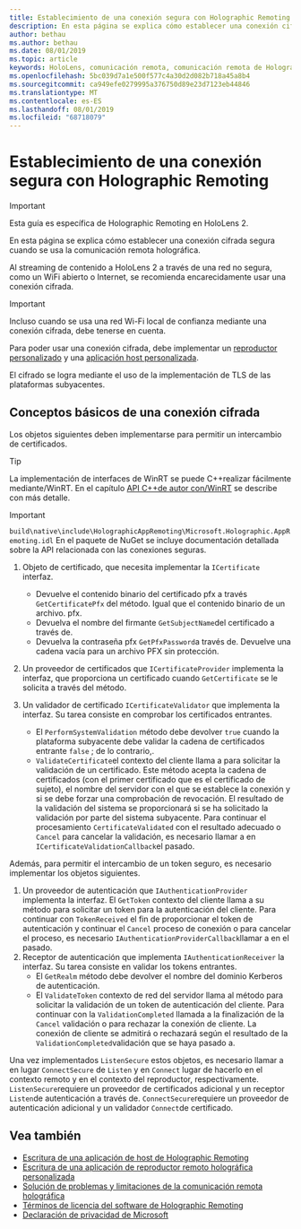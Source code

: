 ```yaml
---
title: Establecimiento de una conexión segura con Holographic Remoting
description: En esta página se explica cómo establecer una conexión cifrada segura cuando se usa la comunicación remota holográfica.
author: bethau
ms.author: bethau
ms.date: 08/01/2019
ms.topic: article
keywords: HoloLens, comunicación remota, comunicación remota de Holographic
ms.openlocfilehash: 5bc039d7a1e500f577c4a30d2d082b718a45a8b4
ms.sourcegitcommit: ca949efe0279995a376750d89e23d7123eb44846
ms.translationtype: MT
ms.contentlocale: es-ES
ms.lasthandoff: 08/01/2019
ms.locfileid: "68718079"
---
```

# <a name="establishing-a-secure-connection-with-holographic-remoting"></a>Establecimiento de una conexión segura con Holographic Remoting

>[!IMPORTANT]
>Esta guía es específica de Holographic Remoting en HoloLens 2.

En esta página se explica cómo establecer una conexión cifrada segura cuando se usa la comunicación remota holográfica.

Al streaming de contenido a HoloLens 2 a través de una red no segura, como un WiFi abierto o Internet, se recomienda encarecidamente usar una conexión cifrada.

>[!IMPORTANT]
>Incluso cuando se usa una red Wi-Fi local de confianza mediante una conexión cifrada, debe tenerse en cuenta.

Para poder usar una conexión cifrada, debe implementar un [reproductor personalizado](holographic-remoting-create-player.md) y una [aplicación host personalizada](holographic-remoting-create-host.md).

El cifrado se logra mediante el uso de la implementación de TLS de las plataformas subyacentes.

## <a name="basics-of-an-encrypted-connection"></a>Conceptos básicos de una conexión cifrada

Los objetos siguientes deben implementarse para permitir un intercambio de certificados.

>[!TIP]
>La implementación de interfaces de WinRT se puede C++realizar fácilmente mediante/WinRT. En el capítulo [API C++de autor con/WinRT](https://docs.microsoft.com/en-us/windows/uwp/cpp-and-winrt-apis/author-apis) se describe con más detalle.

>[!IMPORTANT]
>```build\native\include\HolographicAppRemoting\Microsoft.Holographic.AppRemoting.idl``` En el paquete de NuGet se incluye documentación detallada sobre la API relacionada con las conexiones seguras.

1) Objeto de certificado, que necesita implementar la ```ICertificate``` interfaz.

    * Devuelve el contenido binario del certificado pfx a través ```GetCertificatePfx``` del método. Igual que el contenido binario de un archivo. pfx.
    * Devuelva el nombre del firmante ```GetSubjectName```del certificado a través de.
    * Devuelva la contraseña pfx ```GetPfxPassword```a través de. Devuelve una cadena vacía para un archivo PFX sin protección.

2) Un proveedor de certificados que ```ICertificateProvider``` implementa la interfaz, que proporciona un certificado cuando ```GetCertificate``` se le solicita a través del método.

3) Un validador de certificado ```ICertificateValidator``` que implementa la interfaz. Su tarea consiste en comprobar los certificados entrantes.
    * El ```PerformSystemValidation``` método debe devolver ```true``` cuando la plataforma subyacente debe validar la cadena de certificados entrante ```false``` ; de lo contrario,.
    * ```ValidateCertificate```el contexto del cliente llama a para solicitar la validación de un certificado. Este método acepta la cadena de certificados (con el primer certificado que es el certificado de sujeto), el nombre del servidor con el que se establece la conexión y si se debe forzar una comprobación de revocación. El resultado de la validación del sistema se proporcionará si se ha solicitado la validación por parte del sistema subyacente. Para continuar el procesamiento ```CertificateValidated``` con el resultado adecuado o ```Cancel``` para cancelar la validación, es necesario llamar a en ```ICertificateValidationCallback```el pasado.

Además, para permitir el intercambio de un token seguro, es necesario implementar los objetos siguientes.

1) Un proveedor de autenticación que ```IAuthenticationProvider``` implementa la interfaz. El ```GetToken``` contexto del cliente llama a su método para solicitar un token para la autenticación del cliente. Para continuar con ```TokenReceived``` el fin de proporcionar el token de autenticación y continuar el ```Cancel``` proceso de conexión o para cancelar el proceso, es necesario ```IAuthenticationProviderCallback```llamar a en el pasado.
2) Receptor de autenticación que implementa ```IAuthenticationReceiver``` la interfaz. Su tarea consiste en validar los tokens entrantes.
    * El ```GetRealm``` método debe devolver el nombre del dominio Kerberos de autenticación.
    * El ```ValidateToken``` contexto de red del servidor llama al método para solicitar la validación de un token de autenticación del cliente. Para continuar con la ```ValidationCompleted``` llamada a la finalización de la ```Cancel``` validación o para rechazar la conexión de cliente. La conexión de cliente se admitirá o rechazará según el resultado de la ```ValidationCompleted```validación que se haya pasado a. 

Una vez implementados ```ListenSecure``` estos objetos, es necesario llamar a en lugar ```ConnectSecure``` de ```Listen``` y en ```Connect``` lugar de hacerlo en el contexto remoto y en el contexto del reproductor, respectivamente. ```ListenSecure```requiere un proveedor de certificados adicional y un receptor ```Listen```de autenticación a través de. ```ConnectSecure```requiere un proveedor de autenticación adicional y un validador ```Connect```de certificado.

## <a name="see-also"></a>Vea también
* [Escritura de una aplicación de host de Holographic Remoting](holographic-remoting-create-host.md)
* [Escritura de una aplicación de reproductor remoto holográfica personalizada](holographic-remoting-create-player.md)
* [Solución de problemas y limitaciones de la comunicación remota holográfica](holographic-remoting-troubleshooting.md)
* [Términos de licencia del software de Holographic Remoting](https://docs.microsoft.com/en-us/legal/mixed-reality/microsoft-holographic-remoting-software-license-terms)
* [Declaración de privacidad de Microsoft](https://go.microsoft.com/fwlink/?LinkId=521839)